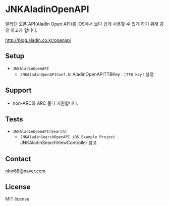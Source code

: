 JNKAladinOpenAPI
================

알라딘 오픈 API(Aladin Open API)를 iOS에서 보다 쉽게 사용할 수 있게 하기 위해 공유 하고자 합니다.

http://blog.aladin.co.kr/openapi

## Setup

* `JNKAladinOpenAPI`
  - `JNKAladinOpenAPIConf.h`::AladinOpenAPITTBKey : `[TTB key]` 설정
  
## Support

- non-ARC와 ARC 둘다 지원합니다.

## Tests

* `JNKAladinOpenAPI(Search)`
  - `JNKAladinSearchOpenAPI iOS Example Project` JNKAladinSearchViewController 참고

## Contact

nkw68@naver.com

## License

MIT license
